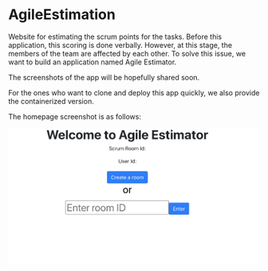 # AgileEstimation
Website for estimating the scrum points for the tasks. Before this application, this scoring is done verbally. However, at this stage, the members of the team are affected by each other. To solve this issue, we want to build an application named Agile Estimator.  

The screenshots of the app will be hopefully shared soon.  

For the ones who want to clone and deploy this app quickly, we also provide the containerized version.  

The homepage screenshot is as follows:

![Alt text](./screenshots/image1.png)
